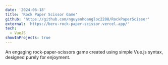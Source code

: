 ```yaml
---
date: '2024-06-18'
title: 'Rock Paper Scissor Game'
github: 'https://github.com/nguyenhoangloc2208/RockPaperScissor'
external: 'https://beru-rock-paper-scissor.vercel.app/'
tech:
  - VueJS
showInProjects: true
---
```


An engaging rock-paper-scissors game created using simple Vue.js syntax, designed purely for enjoyment.
